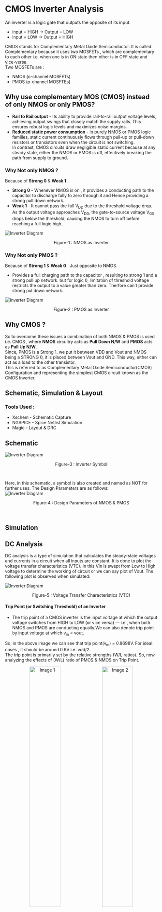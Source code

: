 # CMOS Inverter Analysis
An inverter is a logic gate that outputs the opposite of its input.  
- Input = HIGH → Output = LOW
- Input = LOW → Output  = HIGH

CMOS stands for Complementary Metal Oxide Semiconductor. It is called Complementary because it uses two MOSFETs , which are complementary to each other i.e. when one is in ON state then other is in OFF state and vice-versa.  
Two MOSFETs are :  
- NMOS (n-channel MOSFETs)
- PMOS (p-channel MOSFTEs)

## Why use complementary MOS (CMOS) instead of only NMOS or only PMOS?  
- **Rail to Rail output** - Its ability to provide rail-to-rail output voltage levels, achieving output swings that closely match the supply rails. This ensures robust logic levels and maximizes noise margins.
- **Reduced static power consumption** - In purely NMOS or PMOS logic families, static current continuously flows through pull-up or pull-down resistors or transistors even when the circuit is not switching.  
In contrast, CMOS circuits draw negligible static current because at any steady state, either the NMOS or PMOS is off, effectively breaking the path from supply to ground.

### Why Not only NMOS ?  
Because of **Strong 0** & **Weak 1** .  
- **Strong 0** - Whenever NMOS is on , it provides a conducting path to the capacitor to discharge fully to zero through it and Hence providing a strong pull down network.  
- **Weak 1** - It cannot pass the full V<sub>DD</sub> due to the threshold voltage drop. As the output voltage approaches V<sub>DD</sub>, the gate-to-source voltage V<sub>GS</sub> drops below the threshold, causing the NMOS to turn off before reaching a full logic high.

![Inverter Diagram](images/NMOS_as_inv.png)
<p align="center">
  Figure-1 : NMOS as Inverter
</p>

### Why Not only PMOS ?  
Because of **Strong 1** & **Weak 0** . 
Just opposite to NMOS. 
- Provides a full charging path to the capacitor , resulting to strong 1 and a strong pull up network. but for logic 0, limitation of threshold voltage restricts the output to a value greater than zero. Therfore can't provide strong pul down network.

![Inverter Diagram](images/PMOS_as_inv.png)
<p align="center">
  Figure-2 : PMOS as Inverter
</p>  

## Why CMOS ?
So to overcome these issues a combination of both NMOS & PMOS is used i.e. CMOS , where **NMOS** circuitry acts as **Pull Down N/W** and **PMOS** acts as **Pull Up N/W**.  
Since, PMOS is a Strong 1, we put it between VDD and Vout and NMOS being a STRONG 0, it is placed between Vout and GND. This way, either can act as a load to the other transistor.  
This is referred to as Complementary Metal Oxide Semiconductor(CMOS) Configuration and representing the simplest CMOS circuit known as the CMOS Inverter.

## Schematic, Simulation & Layout
### Tools Used : 
- Xschem - Schematic Capture
- NGSPICE - Spice Netlist Simulation
- Magic - Layout & DRC

## **Schematic** 
![Inverter Diagram](images/INV_Sch_sym.png)
<p align="center">
  Figure-3 : Inverter Symbol 
</p><br>

Here, in this schematic, a symbol is also created and named as NOT for further uses. The Design Parameters are as follows:  
![Inverter Diagram](images/Design_para.png)
<p align="center">
  Figure-4 : Design Parameters of NMOS & PMOS
</p><br>  

## **Simulation**
## DC Analysis  
DC analysis is a type of simulation that calculates the steady-state voltages and currents in a circuit when all inputs are constant.
It is done to plot the voltage transfer characteristics (VTC). In this Vin is swept from Low to High voltage to determine the working of circuit or we can say plot of Vout. The following plot is observed when simulated:

![Inverter Diagram](images/VTC.png)
<p align="center">
  Figure-5 : Voltage Transfer Characteristics (VTC) 
</p>    


#### **Trip Point (or Switching Threshold) of an Inverter**  
- The trip point of a CMOS inverter is the input voltage at which the output voltage switches from HIGH to LOW (or vice versa) — i.e., when both NMOS and PMOS are conducting equally.We can also denote trip point by input voltage at which v<sub>in</sub> = vout.
  
So, in the above image we can see that trip point(v<sub>m</sub>) = 0.8698V. For ideal cases , it should be around 0.9V i.e. vdd/2.  
The trip point is primarily set by the relative strengths (W/L ratios). So, now analyzing the effects of (W/L) ratio of PMOS & NMOS on Trip Point.  

<p align="center">
  <img src="images/tp_ratio3.png" alt="Image 1" width="45%" style="margin-right: 10px;"/>
  <img src="images/tp_ratio4.png" alt="Image 2" width="45%"/>
</p>  
<p align="center">
  Figure-6(a) : w<sub>p</sub>/w<sub>n</sub> , vm=0.8930V   &    Figure 6(b) : w<sub>p</sub>/w<sub>n</sub> = 4 , vm=0.905
</p>  

So , we can say that as PMOS gets stronger (or w<sub>p</sub>/w<sub>n</sub> increases) then trip point move towards its ideal value i.e. vdd/2 .  

### Noise Margin Analysis
It is the margin (or range) for the noise to cause a fluctuation in input but there is no change in the output.  
Terms related to Noise margin:
- V<sub>IL</sub> - Maximum input voltage that can be considered as logic LOW (0).
- V<sub>IH</sub> - Minimum input voltage that can be considered as logic HIGH (1).
- V<sub>OH</sub> - Minimum voltage the inverter outputs when trying to represent logic HIGH (1).
- V<sub>OL</sub> - Maximum voltage the inverter outputs when trying to represent logic LOW (0).  

![Inverter Diagram](images/noise_margin.png)
<p align="center">
  Figure-7 : Noise Margin Analysis
</p><br>  


![Inverter Diagram](images/voh_vol.png)
<p align="center">
  Figure-8 : Finding V<sub>OH</sub> and V<sub>OL</sub> 
</p><br>

Based on the above two figures, we can estimate that :

- V<sub>IL</sub> = 0.7835V
- V<sub>IH</sub> = 1.0334V
- V<sub>OH</sub> = 1.7464V
- V<sub>OL</sub> = 0.0690V

So, the two values of Noise Margin (or Noise Immunity):
- NM<sub>L</sub>(Noise Margin for LOW) =  V<sub>IL</sub> - V<sub>OL</sub> = 0.7835 - 0.0690 = 0.7145V
- NM<sub>H</sub>(Noise Margin for HIGH) =  V<sub>OH</sub> - V<sub>IH</sub> = 1.7464 - 1.0334 = 0.7130V

Generally, for w<sub>p</sub>/w<sub>n</sub> = 3.5 or 4 ,Noise Margin is nearly symmetrical i.e. NM<sub>L</sub> = NM<sub>H</sub> . 

## Transient Analysis  
Transient analysis is a type of simulation used to study how voltages and currents in a circuit change over time, especially during the switching or response to a change in input.  
### Delay Analysis
In this section, Four terms are widely used:  
- T<sub>PLH</sub> = Time difference between 50% of the input and 50% of the output when output goes from low to high. 
- T<sub>PHL</sub> = Time difference between 50% of the input and 50% of the output when output goes from low to high.
- T<sub>r</sub> = time taken by output to reach 90% from 10% of its max value.
- T<sub>f</sub> = time taken by output to reach 10% from 90% of its max value.  <br>  
![Inverter Diagram](images/delay.jpg)
<p align="center">
  Figure-9 : Delays in an Inverter
</p><br>

![Inverter Diagram](images/tplh_tphl.png)
<p align="center">
  Figure-10 : Propagation Delay 
</p><br>
With reference to above diagram, we can estimate that T<sub>PLH</sub> = 0.4594 ns & T<sub>PHL</sub> = 0.3272 ns . But this propagation delay depends on the input applied , which can be a clock input or input from any other inverter. So this delay changes, if there is any change in the input.
Now, what happens to propagation delay if the rise and fall time of the input V<sub>in</sub> changes.  

![Inverter Diagram](images/tplh_tphl_2.png)
<p align="center">
  Figure-11 : Propagation Delay When V<sub>in</sub> is changed
</p><br>
Above Picture clearly states that T<sub>PLH</sub> & T<sub>PHL</sub> changes as there is some change in input.
T<sub>PLH</sub> = 0.4594 ns & T<sub>PHL</sub> = 0.3272 ns . As a result increasing the rise and fall time of input increases the propagation delay.  

But whenever there is a need of isolated analysis of inverter then we go with rise & fall time of output waveform instead of propagation delay.  <br>  
![Inverter Diagram](images/tr_tf.png)
<p align="center">
  Figure-12 : Rise Time & Fall Time
</p><br>
Rise time (T<sub>r</sub>) = 0.5485 ns
Fall time (T<sub>f</sub>) = 0.6964 ns  

### How this delay related to some other parameters:
1. **UNLOADED DELAY (C<sub>L</sub>)=0**  
Let's analyse unloaded delay first. In earlier simulation we have a load capacitance, which is generally present in a ckt, But in this case C<sub>L</sub>=0 (Unloaded Delay). Let's see when changes reflects in delay.<br>

![Inverter Diagram](images/ud_vdd=1.8.png)
<p align="center">
  Figure-13 : Unloaded delay When V<sub>dd</sub> = 1.8V
</p><br>  

Rise time (T<sub>r</sub>) = 37.8700 ps
Fall time (T<sub>f</sub>) = 24.1400 ps
Here, we can see a drastic change in the delay, as the unloaded delay"<<"loaded delay. It has changed from nanosec to picosec.

2. **Changes in Power Supply**  
During initial analysis, we set the power supply to max rated voltage of inverter i.e. V<sub>dd</sub>=1.8V. But for this case set it to 1.0V. How the delay changes is mentioned below.

![Inverter Diagram](images/ud_vdd=1.0.png)
<p align="center">
  Figure-14 : Unloaded delay When V<sub>dd</sub> is changed to 1.0V
</p>  

Rise time (T<sub>r</sub>) = 54.5400 ps  
Fall time (T<sub>f</sub>) = 39.5700 ps  
So, from above data we can conclude that as power supply increases, delay decreases (Speed of ckt increases). But increasing power supply also increases power dissipation. Hence, Delay and power dissipation are inversely related.  

3. **Changes in Width of PMOS & NMOS**  
If width of PMOS & NMOS are changed then delay also changes. But this change is very minute in unloaded delay. As size increases Resistance of MOS decreases but at the same time internal capacitances increases which cancels out of size change. But this change is considerbale in case of loaded delay.
<br>

### Power Analysis
Mainly Three types of power comes into picture:
1. Dynamic Power - Occurs during switching (when the output transitions between logic levels). It isCaused by charging and discharging of load capacitance.
2. Short-Circuit Power - Occurs when both PMOS and NMOS are momentarily ON during input transition. Creates a direct path from V<sub>DD</sub> to GND.
3. Static Power - Consumed when the inverter is not switching (i.e., in steady state). Due to non-idealities in MOSFETs like Subthreshold leakage (current flows even when transistor is off), Gate oxide leakage etc.

- As gate terminal is isolated from ckt via Oxide layer, so it does not draw any current(or very minute) from input. Hence, No power delivered by the input source. All the power is delivered by the V<sub>DD</sub> source.
- For Power analysis only V<sub>DD</sub> voltage and its current i.e. V<sub>DD</sub>#branch is considered.

The plot of output voltage (V<sub>out</sub>) and current(vdd#branch or curr_10000) through supply is as follows:  

![Inverter Diagram](images/curr_vdd.png)
<p align="center">
  Figure-15 : Current and output Voltage(V<sub>out</sub>) 
</p><br>  

Power delivered by the source when C<sub>L</sub>=4 femtoF is given below.  

![Inverter Diagram](images/power_4f.png)
<p align="center">
  Figure-15 : Power calculation at C<sub>L</sub>=4 femtoF
</p><br>  

So, in this case Power = 12.6450 pW for single switching cycle. If more switching is there in the ckt then power consumption increases.

**Steps to Reduce Power Consumption**  
1. **Reducing the Power Supply** - As we can analyze that in calculation of power, supply voltage is directly multiplied to current. So, if supply reduces then power consumption also reduces.  
2. **Decreasing the Load capacitance** - In earlier case, C<sub>L</sub>=4 femtoF which gives a power consumption of 12.6450 pW for one switching cycle.
Now let's see what happens to power consumption when C<sub>L</sub> is reduced to 1 femtoF.

![Inverter Diagram](images/power_1f.png)
<p align="center">
  Figure-16 : Power calculation at C<sub>L</sub>=1 femtoF
</p><br>  
Power Consumed = 0.78886 fW
Here, we can see that power consumption reduces drastically as load capacitance decreases. This load capacitance depends on the layout of inverter. So, for relatively, lesser power consumption proper layouting of inverter should be done.  

3. **Less Switching Transitions** - An architecture should be designed in such a way that it requires less no. of switching cycles to generate a particular output.

## Layout  

![Inverter Diagram](images/inv_step.png)
  
The layout design was carried out using the Magic tool integrated with the Skywater SKY130 Process Design Kit (PDK).  

A PDK (Process Design Kit) is a comprehensive collection of files, models, and rules provided by a semiconductor foundry. It serves as a bridge between the design and fabrication processes in VLSI.

### **Steps Of Layout:**  

**1. Layout of PMOS**
- Generally, the whole area is pwell (p-type), but for a PMOS substrate/body is N-type. So, firstly selecting an area and then paint with nwell.
- A smaller area is selected and painted with pdiff for drain and source.
- A polysilicon gate is created over the pdiff to separate drain and source.
- Local interconnect (li) layer is placed over the drain terminal for short connections, followed by a pdiffc layer (p diffusion contact) for connection between P diffusion layer and local interconnect. Similar thing is copied towards source layer.

**2. Layout of NMOS**
-  As the material is already P-type so no need of Pwell here.
-  Next, all the steps will be similar to the layout of PMOS. Just p will be replaced with n.

**3. Ground & V<sub>DD</sub> Connections**  
- For GND and V<sub>DD</sub> connection we use P & N type substrate respectively.
- let's start with V<sub>DD</sub> connection, paint a selected area with N-type substrate over nwell.
- Now, place the li layer over it, followed by N-substrate contact for connection between N-substrate layer and local interconnect layer (li).
- In the similar fashion, GND connection is made just replacing the N with P.

**4. Interconnections**  
- Connect the V<sub>DD</sub> with Source of PMOS and GND with Source of NMOS.
- Connect the Drain of Both PMOS & NMOS together.
- Extend the polysilicon layer and cover it with li layer, followed by polysilicon contact.  

**5. Labels**  
- labels each connect with its name such as V<sub>DD</sub>, GND, V<sub>IN</sub>, V<sub>out</sub>.

- Now extract the layout file to a spice file.

- **It is mandatory to clear DRC(Design Rule Check) at each step.**


![Inverter Diagram](images/inv_layout.png)
<p align="center">
  Figure-17 : Layout of Inverter
</p><br>  
